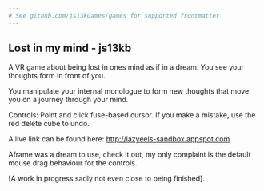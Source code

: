 ```yaml
---
# See github.com/js13kGames/games for supported frontmatter
---
```

Lost in my mind - js13kb
-----------------
A VR game about being lost in ones mind as if in a dream. You see your thoughts form in front of you.

You manipulate your internal monologue to form new thoughts that move you on a journey through your mind.

Controls:
Point and click fuse-based cursor.
If you make a mistake, use the red delete cube to undo.

A live link can be found here:
http://lazyeels-sandbox.appspot.com

Aframe was a dream to use, check it out, my only complaint is the default mouse drag behaviour for the controls.

[A work in progress sadly not even close to being finished].